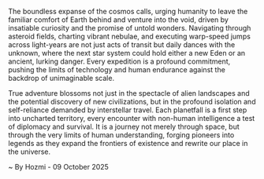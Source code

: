 
The boundless expanse of the cosmos calls, urging humanity to leave the familiar comfort of Earth behind and venture into the void, driven by insatiable curiosity and the promise of untold wonders. Navigating through asteroid fields, charting vibrant nebulae, and executing warp-speed jumps across light-years are not just acts of transit but daily dances with the unknown, where the next star system could hold either a new Eden or an ancient, lurking danger. Every expedition is a profound commitment, pushing the limits of technology and human endurance against the backdrop of unimaginable scale.

True adventure blossoms not just in the spectacle of alien landscapes and the potential discovery of new civilizations, but in the profound isolation and self-reliance demanded by interstellar travel. Each planetfall is a first step into uncharted territory, every encounter with non-human intelligence a test of diplomacy and survival. It is a journey not merely through space, but through the very limits of human understanding, forging pioneers into legends as they expand the frontiers of existence and rewrite our place in the universe.

~ By Hozmi - 09 October 2025
